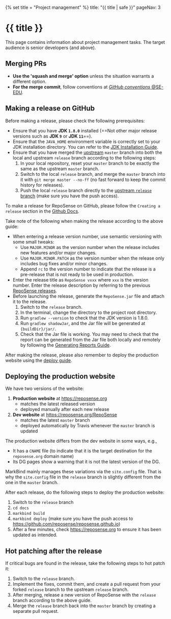 {% set title = "Project management" %}
<frontmatter>
  title: "{{ title | safe }}"
  pageNav: 3
</frontmatter>

<h1 class="display-4"><md>{{ title }}</md></h1>

<div class="lead">

This page contains information about project management tasks. The target audience is senior developers (and above).
</div>

<!-- ==================================================================================================== -->


## Merging PRs

* **Use the 'squash and merge' option** unless the situation warrants a different option.
* **For the merge commit**, follow conventions at [_GitHub conventions_ @SE-EDU](https://se-education.org/guides/conventions/github.html).

<!-- ==================================================================================================== -->

## Making a release on GitHub

Before making a release, please check the following prerequisites:

* Ensure that you have **JDK `1.8.0`** installed (==Not other major release versions such as **JDK `9`** or **JDK `11`**==).
* Ensure that the `JAVA_HOME` environment variable is correctly set to your JDK installation directory. You can refer to the [JDK Installation Guide](https://docs.oracle.com/cd/E19182-01/821-0917/inst_jdk_javahome_t/index.html).
* Ensure that you have merged the [upstream](https://github.com/RepoSense/reposense) `master` branch into both the local and upstream `release` branch according to the following steps:
    1. In your local repository, reset your `master` branch to be exactly the same as the upstream `master` branch.
    1. Switch to the local `release` branch, and merge the `master` branch into it with `git merge master --no-ff` (no fast forward to keep the commit history for releases).
    1. Push the local `release` branch directly to the [upstream `release` branch](https://github.com/reposense/RepoSense/tree/release) (make sure you have the push access).
    
To make a release for RepoSense on GitHub, please follow the `Creating a release` section in the [Github Docs](https://docs.github.com/en/github/administering-a-repository/managing-releases-in-a-repository).<br>

Take note of the following when making the release according to the above guide:
* When entering a release version number, use semantic versioning with some small tweaks:
  * Use `MAJOR.MINOR` as the version number when the release includes new features and/or major changes.
  * Use `MAJOR.MINOR.PATCH` as the version number when the release only includes bug fixes and/or minor changes.
  * Append `rc` to the version number to indicate that the release is a pre-release that is not ready to be used in production.
* Enter the release title as `RepoSense vxxx` where `xxx` is the version number. Enter the release description by referring to the previous [RepoSense releases](https://github.com/reposense/RepoSense/releases).
* Before launching the release, generate the `RepoSense.jar` file and attach it to the release.
  1. Switch to the `release` branch.
  1. In the terminal, change the directory to the project root directory.
  1. Run `gradlew --version` to check that the JDK version is 1.8.0.
  1. Run `gradlew shadowJar`, and the Jar file will be generated at `{buildDir}/jar/`.
  1. Check that the Jar file is working. You may need to check that the report can be generated from the Jar file both locally and remotely by following the [Generating Reports Guide](../ug/generatingReports.html).

After making the release, please also remember to deploy the production website using the [deploy guide](#deploying-the-production-website).

<!-- ==================================================================================================== -->

## Deploying the production website

We have two versions of the website:

1. **Production website** at https://reposense.org
   * matches the latest released version
   * deployed manually after each new release
1. **Dev website** at https://reposense.org/RepoSense
   * matches the latest `master` branch
   * deployed automatically by Travis whenever the `master` branch is updated

The production website differs from the dev website in some ways, e.g.,

* It has a `CNAME` file (to indicate that it is the target destination for the `reposense.org` domain name)
* Its DG pages show a warning that it is not the latest version of the DG.

MarkBind mainly manages these variations via the `site.config` file. That is why the `site.config` file in the `release` branch is slightly different from the one in the `master` branch.

After each release, do the following steps to deploy the production website:
1. Switch to the `release` branch
1. `cd docs`
1. `markbind build`
1. `markbind deploy` (make sure you have the push access to https://github.com/reposense/reposense.github.io)
1. After a few minutes, check https://reposense.org to ensure it has been updated as intended.

<!-- ==================================================================================================== -->

## Hot patching after the release

If critical bugs are found in the release, take the following steps to hot patch it:
1. Switch to the `release` branch.
1. Implement the fixes, commit them, and create a pull request from your forked `release` branch to the upstream `release` branch.
1. After merging, release a new version of RepoSense with the `release` branch according to the above guide.
1. Merge the `release` branch back into the `master` branch by creating a separate pull request.
